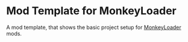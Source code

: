 Mod Template for MonkeyLoader
=============================

A mod template, that shows the basic project setup for [MonkeyLoader](https://github.com/MonkeyModdingTroop/MonkeyLoader) mods.
